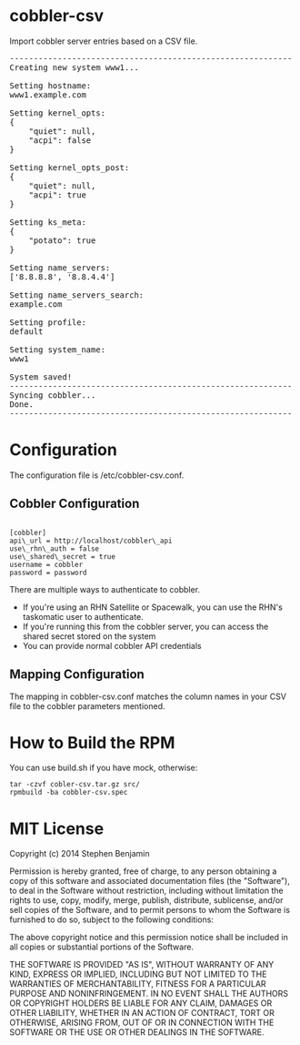 cobbler-csv
===========

Import cobbler server entries based on a CSV file.

<pre>
-----------------------------------------------------------
Creating new system www1...

Setting hostname:
www1.example.com

Setting kernel_opts:
{
    "quiet": null, 
    "acpi": false
}

Setting kernel_opts_post:
{
    "quiet": null, 
    "acpi": true
}

Setting ks_meta:
{
    "potato": true
}

Setting name_servers:
['8.8.8.8', '8.8.4.4']

Setting name_servers_search:
example.com

Setting profile:
default

Setting system_name:
www1

System saved!
-----------------------------------------------------------
Syncing cobbler...
Done.
-----------------------------------------------------------
</pre>

Configuration
=============

The configuration file is /etc/cobbler-csv.conf.

Cobbler Configuration
---------------------

<pre><code>
[cobbler]
api\_url = http://localhost/cobbler\_api
use\_rhn\_auth = false
use\_shared\_secret = true
username = cobbler
password = password
</pre></code>

There are multiple ways to authenticate to cobbler.  

  * If you're using an RHN Satellite or Spacewalk, you can use the RHN's taskomatic user to authenticate.
  * If you're running this from the cobbler server, you can access the shared secret stored on the system
  * You can provide normal cobbler API credentials


Mapping Configuration
-------------------- 

The mapping in cobbler-csv.conf matches the column names in your CSV file to the cobbler parameters
mentioned.

How to Build the RPM
====================

You can use build.sh if you have mock, otherwise:

```
tar -czvf cobler-csv.tar.gz src/
rpmbuild -ba cobbler-csv.spec 
```

MIT License
===========

Copyright (c) 2014 Stephen Benjamin

Permission is hereby granted, free of charge, to any person obtaining 
a copy of this software and associated documentation files (the "Software"), 
to deal in the Software without restriction, including without limitation 
the rights to use, copy, modify, merge, publish, distribute, sublicense, 
and/or sell copies of the Software, and to permit persons to whom the Software 
is furnished to do so, subject to the following conditions:

The above copyright notice and this permission notice shall be included in
 all copies or substantial portions of the Software.

THE SOFTWARE IS PROVIDED "AS IS", WITHOUT WARRANTY OF ANY KIND, EXPRESS OR
IMPLIED, INCLUDING BUT NOT LIMITED TO THE WARRANTIES OF MERCHANTABILITY, 
FITNESS FOR A PARTICULAR PURPOSE AND NONINFRINGEMENT. IN NO EVENT SHALL THE 
AUTHORS OR COPYRIGHT HOLDERS BE LIABLE FOR ANY CLAIM, DAMAGES OR OTHER 
LIABILITY, WHETHER IN AN ACTION OF CONTRACT, TORT OR OTHERWISE, ARISING FROM, 
OUT OF OR IN CONNECTION WITH THE SOFTWARE OR THE USE OR OTHER DEALINGS IN 
THE SOFTWARE.


